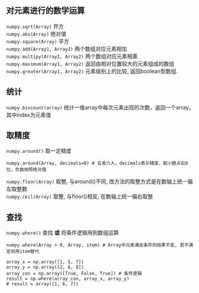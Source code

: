 ## 对元素进行的数学运算
`numpy.sqrt(Array)` 开方  
`numpy.abs(Array)` 绝对值  
`numpy.square(Array)` 平方  
`numpy.add(Array1, Array2)` 两个数组对应元素相加  
`numpy.multipy(Array1, Array2)` 两个数组对应元素相乘  
`numpy.maximum(Array1, Array2)` 返回由相对位置较大的元素组成的数组  
`numpy.greater(Array1, Array2)` 元素级别上的比较, 返回boolean型数组.
## 统计
`numpy.bincount(array)` 统计一维array中每次元素出现的次数，返回一个array，其中index为元素值  
## 取精度
`numpy.around()` 取一定精度
```
numpy.around(Array, decimals=0) # 五舍六入，decimals表示精度，取小数点后0位，负数按照绝对值
```
`numpy.floor(Array)` 取整, 与around()不同, 改方法的取整方式是在数轴上统一偏左取整数  
`numpy.ceil(Array)` 取整, 与floor()相反, 在数轴上统一偏右取整  
## 查找
`numpy.where()` 查找 **或** 将条件逻辑用到数组运算
```
numpy.where(Array > 0, Array, item) # Array中元素满足条件则结果不变, 若不满足则用item替代
```
```
array_x = np.array([1, 5, 7])
array_y = np.array([2, 6, 8])
array_con = np.array([True, False, True]) # 条件逻辑
result = np.where(array_con, array_x, array_y)
# result = array([1, 6, 7])
```
